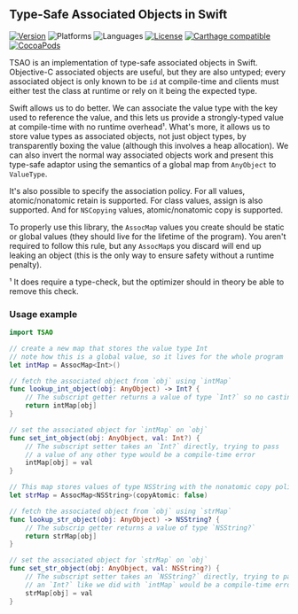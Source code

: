 ## Type-Safe Associated Objects in Swift

[![Version](https://img.shields.io/badge/version-v3.0.0-blue.svg)](https://github.com/kballard/swift-tsao/releases/latest)
![Platforms](https://img.shields.io/badge/platforms-ios%20%7C%20osx%20%7C%20watchos%20%7C%20tvos-lightgrey.svg)
![Languages](https://img.shields.io/badge/languages-swift%202.2-orange.svg)
[![License](https://img.shields.io/badge/license-MIT-blue.svg)](https://github.com/kballard/swift-tsao/blob/master/LICENSE.txt)
[![Carthage compatible](https://img.shields.io/badge/Carthage-compatible-4BC51D.svg?style=flat)][Carthage]
[![CocoaPods](https://img.shields.io/cocoapods/v/swift-tsao.svg)](http://cocoadocs.org/docsets/swift-tsao)

[Carthage]: https://github.com/carthage/carthage

TSAO is an implementation of type-safe associated objects in Swift. Objective-C
associated objects are useful, but they are also untyped; every associated
object is only known to be `id` at compile-time and clients must either test
the class at runtime or rely on it being the expected type.

Swift allows us to do better. We can associate the value type with the key used
to reference the value, and this lets us provide a strongly-typed value at
compile-time with no runtime overhead¹. What's more, it allows us to store
value types as associated objects, not just object types, by transparently
boxing the value (although this involves a heap allocation). We can also invert
the normal way associated objects work and present this type-safe adaptor using
the semantics of a global map from `AnyObject` to `ValueType`.

It's also possible to specify the association policy. For all values,
atomic/nonatomic retain is supported. For class values, assign is also
supported. And for `NSCopying` values, atomic/nonatomic copy is supported.

To properly use this library, the `AssocMap` values you create should be static
or global values (they should live for the lifetime of the program). You aren't
required to follow this rule, but any `AssocMap`s you discard will end up
leaking an object (this is the only way to ensure safety without a runtime
penalty).

¹ It does require a type-check, but the optimizer should in theory be able to
remove this check.

### Usage example

```swift
import TSAO

// create a new map that stores the value type Int
// note how this is a global value, so it lives for the whole program
let intMap = AssocMap<Int>()

// fetch the associated object from `obj` using `intMap`
func lookup_int_object(obj: AnyObject) -> Int? {
    // The subscript getter returns a value of type `Int?` so no casting is necessary
    return intMap[obj]
}

// set the associated object for `intMap` on `obj`
func set_int_object(obj: AnyObject, val: Int?) {
    // The subscript setter takes an `Int?` directly, trying to pass
    // a value of any other type would be a compile-time error
    intMap[obj] = val
}

// This map stores values of type NSString with the nonatomic copy policy
let strMap = AssocMap<NSString>(copyAtomic: false)

// fetch the associated object from `obj` using `strMap`
func lookup_str_object(obj: AnyObject) -> NSString? {
    // The subscrip getter returns a value of type `NSString?`
    return strMap[obj]
}

// set the associated object for `strMap` on `obj`
func set_str_object(obj: AnyObject, val: NSString?) {
    // The subscript setter takes an `NSString?` directly, trying to pass
    // an `Int?` like we did with `intMap` would be a compile-time error
    strMap[obj] = val
}
```
